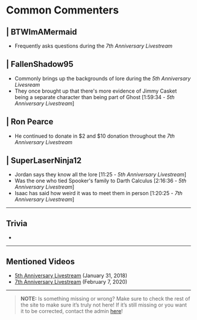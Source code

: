 # Common Commenters

## | BTWImAMermaid
- Frequently asks questions during the *7th Anniversary Livestream*

## | FallenShadow95
- Commonly brings up the backgrounds of lore during the *5th Anniversary Livesream*
- They once brought up that there's more evidence of Jimmy Casket being a separate character than being part of Ghost \[1:59:34 - *5th Anniversary Livestream*]

## | Ron Pearce
- He continued to donate in $2 and $10 donation throughout the *7th Anniversary Livestream*

## | SuperLaserNinja12
- Jordan says they know all the lore \[11:25 - *5th Anniversary Livestream*]
- Was the one who tied Spooker's family to Darth Calculus \[2:16:36 - *5th Anniversary Livestream*]
- Isaac has said how weird it was to meet them in person \[1:20:25 - *7th Anniversary Livestream*]

----

## Trivia
- 

----

## Mentioned Videos
- [5th Anniversary Livestream](https://youtu.be/6AHnicY1Iq4) \(January 31, 2018)
- [7th Anniversary Livestream](https://youtu.be/GBFpW-t83Zs) \(February 7, 2020)

----

> **NOTE:** Is something missing or wrong? Make sure to check the rest of the site to make sure it’s truly not here! If it’s still missing or you want it to be corrected, contact the admin [here](../chapter_2.md)!